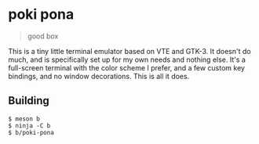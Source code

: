 poki pona
=========
> good box

This is a tiny little terminal emulator based on VTE and GTK-3. It doesn't do
much, and is specifically set up for my own needs and nothing else. It's a
full-screen terminal with the color scheme I prefer, and a few custom key
bindings, and no window decorations. This is all it does.

## Building

```
$ meson b
$ ninja -C b
$ b/poki-pona
```
